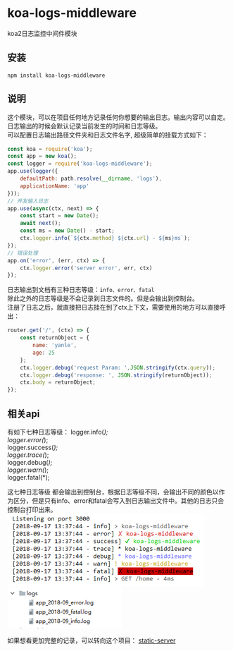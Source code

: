 # koa-logs-middleware
koa2日志监控中间件模块

## 安装
```
npm install koa-logs-middleware 
```

## 说明
这个模块，可以在项目任何地方记录任何你想要的输出日志。输出内容可以自定。日志输出的时候会默认记录当前发生的时间和日志等级。                   
可以配置日志输出路径文件夹和日志文件名字, 超级简单的挂载方式如下：
```javascript
const koa = require('koa');
const app = new koa();
const logger = require('koa-logs-middleware');
app.use(logger({
    defaultPath: path.resolve(__dirname, 'logs'),
    applicationName: 'app'
}));
// 开发输入日志
app.use(async(ctx, next) => {
    const start = new Date();
    await next();
    const ms = new Date() - start;
    ctx.logger.info(`${ctx.method} ${ctx.url} - ${ms}ms`);
});
// 错误处理
app.on('error', (err, ctx) => {
    ctx.logger.error('server error', err, ctx)
});
```

日志输出到文档有三种日志等级：`info、error、fatal`           
除此之外的日志等级是不会记录到日志文件的。但是会输出到控制台。             
注册了日志之后，就直接把日志挂在到了ctx上下文，需要使用的地方可以直接呼出：
```javascript
router.get('/', (ctx) => {
    const returnObject = {
        name: 'yanle',
        age: 25
    };
    ctx.logger.debug('request Param: ',JSON.stringify(ctx.query));
    ctx.logger.debug('response: ', JSON.stringify(returnObject));
    ctx.body = returnObject;
});
```

## 相关api
有如下七种日志等级：
logger.info(*);                         
logger.error(*);                            
logger.success(*);                          
logger.trace(*);                            
logger.debug(*);                            
logger.warn(*);                         
logger.fatal(*);                            

这七种日志等级 都会输出到控制台，根据日志等级不同，会输出不同的颜色以作为区分，但是只有info、error和fatal会写入到日志输出文件中。其他的日志只会控制台打印出来。                 
![02](./docs/img/02.png)                    
![03](./docs/img/03.png)                    


如果想看更加完整的记录，可以转向这个项目： [static-server](https://github.com/yanlele/static-server)



